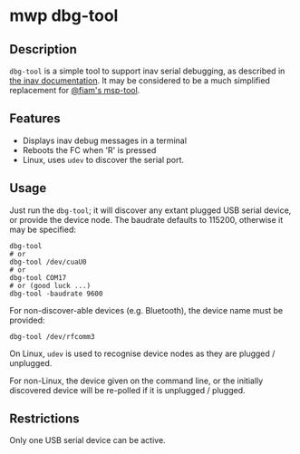 # mwp dbg-tool

## Description

`dbg-tool` is a simple tool to support inav serial debugging, as described in [the inav documentation](https://github.com/iNavFlight/inav/blob/master/docs/development/serial_printf_debugging.md). It may be considered to be a much simplified replacement for [@fiam's msp-tool](https://github.com/fiam/msp-tool).

## Features

* Displays inav debug messages in a terminal
* Reboots the FC when 'R' is pressed
* Linux, uses `udev` to discover the serial port.

## Usage

Just run the `dbg-tool`; it will discover any extant plugged USB serial device, or provide the device node. The baudrate defaults to 115200, otherwise it may be specified:

```
dbg-tool
# or
dbg-tool /dev/cuaU0
# or
dbg-tool COM17
# or (good luck ...)
dbg-tool -baudrate 9600
```

For non-discover-able devices (e.g. Bluetooth), the device name must be provided:

```
dbg-tool /dev/rfcomm3
```

On Linux, `udev` is used to recognise device nodes as they are plugged / unplugged.

For non-Linux, the device given on the command line, or the initially discovered device will be re-polled if it is unplugged / plugged.


## Restrictions

Only one USB serial device can be active.
